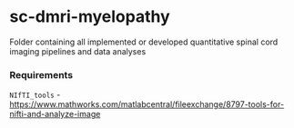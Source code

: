 # sc-dmri-myelopathy
Folder containing all implemented or developed quantitative spinal cord imaging pipelines and data analyses

### Requirements
`NIfTI_tools` - https://www.mathworks.com/matlabcentral/fileexchange/8797-tools-for-nifti-and-analyze-image
